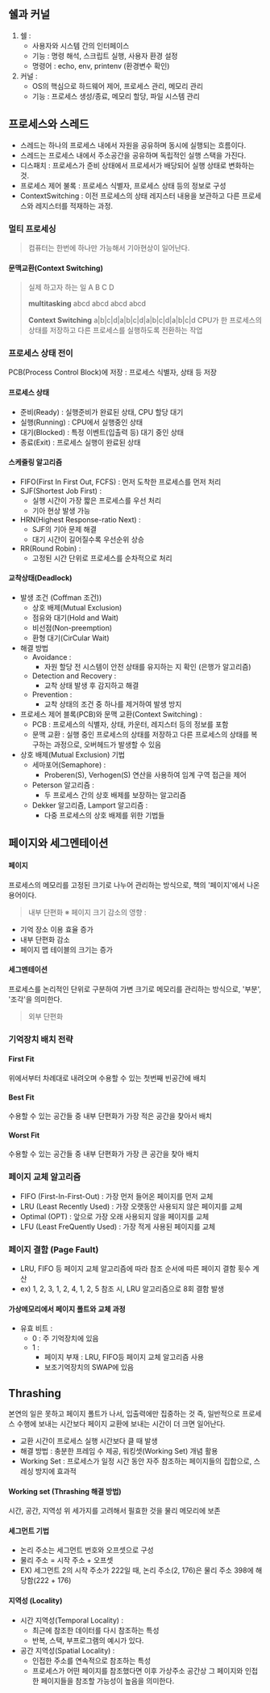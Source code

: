 ## 쉘과 커널
1. 쉘 : 
	- 사용자와 시스템 간의 인터페이스
	- 기능 : 명령 해석, 스크립트 실행, 사용자 환경 설정
	- 명령어 : echo, env, printenv (환경변수 확인)
2. 커널 :
	- OS의 핵심으로 하드웨어 제어, 프로세스 관리, 메모리 관리
	- 기능 : 프로세스 생성/종료, 메모리 할당, 파일 시스템 관리

## 프로세스와 스레드
- 스레드는 하나의 프로세스 내에서 자원을 공유하며 동시에 실행되는 흐름이다.
- 스레드는 프로세스 내에서 주소공간을 공유하며 독립적인 실행 스택을 가진다.
- 디스패치 : 프로세스가 준비 상태에서 프로세서가 배당되어 실행 상태로 변화하는 것.
- 프로세스 제어 불록 : 프로세스 식별자, 프로세스 상태 등의 정보로 구성
- ContextSwitching : 이전 프로세스의 상태 레지스터 내용을 보관하고 다른 프로세스와 레지스터를 적재하는 과정.
### 멀티 프로세싱
> 컴퓨터는 한번에 하나만 가능해서 기아현상이 일어난다.
#### 문맥교환(Context Switching)
>실제 하고자 하는 일
>A B C D
>
>**multitasking**
>abcd abcd abcd abcd
>
> **Context Switching**
>a|b|c|d|a|b|c|d|a|b|c|d|a|b|c|d
>CPU가 한 프로세스의 상태를 저장하고 다른 프로세스를 실행하도록 전환하는 작업

### 프로세스 상태 전이
PCB(Process Control Block)에 저장 : 프로세스 식별자, 상태 등 저장
#### 프로세스 상태
- 준비(Ready) : 실행준비가 완료된 상태, CPU 할당 대기
- 실행(Running) : CPU에서 실행중인 상태
- 대기(Blocked) : 특정 이벤트(입출력 등) 대기 중인 상태
- 종료(Exit) : 프로세스 실행이 완료된 상태
#### 스케줄링 알고리즘
- FIFO(First In First Out, FCFS) : 먼저 도착한 프로세스를 먼저 처리
- SJF(Shortest Job First) : 
	- 실행 시간이 가장 짧은 프로세스를 우선 처리
	- 기아 현상 발생 가능
- HRN(Highest Response-ratio Next) :
	- SJF의 기아 문제 해결
	- 대기 시간이 길어질수록 우선순위 상승
- RR(Round Robin) : 
	- 고정된 시간 단위로 프로세스를 순차적으로 처리
#### 교착상태(Deadlock)
- 발생 조건 (Coffman 조건))
	- 상호 배제(Mutual Exclusion)
	- 점유와 대기(Hold and Wait)
	- 비선점(Non-preemption)
	- 환형 대기(CirCular Wait)
- 해결 방법
	- Avoidance :
		- 자원 할당 전 시스템이 안전 상태를 유지하는 지 확인 (은행가 알고리즘)
	- Detection and Recovery :
		- 교착 상태 발생 후 감지하고 해결
	- Prevention : 
		- 교착 상태의 조건 중 하나를 제거하여 발생 방지
- 프로세스 제어 블록(PCB)와 문맥 교환(Context Switching) : 
	- PCB : 프로세스의 식별자, 상태, 카운터, 레지스터 등의 정보를 포함
	- 문맥 교환 : 실행 중인 프로세스의 상태를 저장하고 다른 프로세스의 상태를 복구하는 과정으로, 오버헤드가 발생할 수 있음
- 상호 배제(Mutual Exclusion) 기법
	- 세마포어(Semaphore) :
		- Proberen(S), Verhogen(S) 연산을 사용하여 임계 구역 접근을 제어
	- Peterson 알고리즘 : 
		- 두 프로세스 간의 상호 배제를 보장하는 알고리즘
	- Dekker 알고리즘, Lamport 알고리즘 :
		- 다중 프로세스의 상호 배제를 위한 기법들

## 페이지와 세그멘테이션
#### 페이지
프로세스의 메모리를 고정된 크기로 나누어 관리하는 방식으로, 책의 '페이지'에서 나온 용어이다.
> 내부 단편화
※ 페이지 크기 감소의 영향 : 
- 기억 장소 이용 효율 증가
- 내부 단편화 감소
- 페이지 맵 테이블의 크기는 증가
#### 세그멘테이션
프로세스를 논리적인 단위로 구분하여 가변 크기로 메모리를 관리하는 방식으로, '부분', '조각'을 의미한다.
> 외부 단편화

### 기억장치 배치 전략
#### First Fit
위에서부터 차례대로 내려오며 수용할 수 있는 첫번째 빈공간에 배치
#### Best Fit
수용할 수 있는 공간들 중 내부 단편화가 가장 적은 공간을 찾아서 배치
#### Worst Fit
수용할 수 있는 공간들 중 내부 단편화가 가장 큰 공간을 찾아 배치

### 페이지 교체 알고리즘
- FIFO (First-In-First-Out) : 가장 먼저 들어온 페이지를 먼저 교체
- LRU (Least Recently Used) : 가장 오랫동안 사용되지 않은 페이지를 교체
- Optimal (OPT) : 앞으로 가장 오래 사용되지 않을 페이지를 교체
- LFU (Least FreQuently Used) : 가장 적게 사용된 페이지를 교체
### 페이지 결함 (Page Fault)
- LRU, FIFO 등 페이지 교체 알고리즘에 따라 참조 순서에 따른 페이지 결함 횟수 계산
- ex) 1, 2, 3, 1, 2, 4, 1, 2, 5 참조 시, LRU 알고리즘으로 8회 결함 발생

#### 가상메모리에서 페이지 폴트와 교체 과정
- 유효 비트 :
	- 0 : 주 기억장치에 있음
	- 1 :
		- 페이지 부재 : LRU, FIFO등 페이지 교체 알고리즘 사용
		- 보조기억장치의 SWAP에 있음

## Thrashing
본연의 일은 못하고 페이지 폴트가 나서, 입출력에만 집중하는 것
즉, 일반적으로 프로세스 수행에 보내는 시간보다 페이지 교환에 보내는 시간이 더 크면 일어난다.
- 교환 시간이 프로세스 실행 시간보다 클 때 발생
- 해결 방법 : 충분한 프레임 수 제공, 워킹셋(Working Set) 개념 활용
- Working Set : 프로세스가 일정 시간 동안 자주 참조하는 페이지들의 집합으로, 스레싱 방지에 효과적
#### Working set (Thrashing 해결 방법)
시간, 공간, 지역성
위 세가지를 고려해서 필효한 것을 물리 메모리에 보존

#### 세그먼트 기법
- 논리 주소는 세그먼트 번호와 오프셋으로 구성
- 물리 주소 = 시작 주소 + 오프셋
- EX) 세그먼트 2의 시작 주소가 222일 때, 논리 주소(2, 176)은 물리 주소 398에 해당함(222 + 176)

#### 지역성 (Locality)
- 시간 지역성(Temporal Locality) :
	- 최근에 참조한 데이터를 다시 참조하는 특성
	- 반복, 스택, 부프로그램의 예시가 있다.
- 공간 지역성(Spatial Locality) :
	- 인접한 주소를 연속적으로 참조하는 특성
	- 프로세스가 어떤 페이지를 참조했다면 이후 가상주소 공간상 그 페이지와 인접한 페이지들을 참조할 가능성이 높음을 의미한다.

